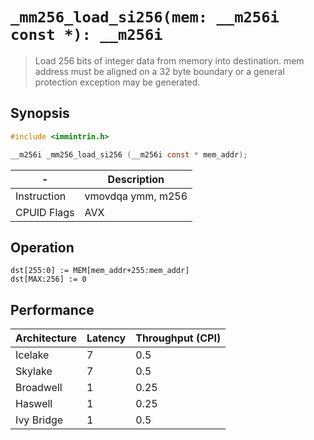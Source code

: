 `_mm256_load_si256(mem: __m256i const *): __m256i`
==================================================

> Load 256 bits of integer data from memory into destination. mem address must be aligned on a 32 byte boundary or a general protection exception may be generated.

## Synopsis

```c
#include <immintrin.h>

__m256i _mm256_load_si256 (__m256i const * mem_addr);
```

| -           | Description       |
| ----------- | ----------------- |
| Instruction | vmovdqa ymm, m256 |
| CPUID Flags | AVX               |

## Operation

```
dst[255:0] := MEM[mem_addr+255:mem_addr]
dst[MAX:256] := 0
```

## Performance

| Architecture | Latency | Throughput (CPI) |
| ------------ | ------- | ---------------- |
| Icelake      | 7       | 0.5              |
| Skylake      | 7       | 0.5              |
| Broadwell    | 1       | 0.25             |
| Haswell      | 1       | 0.25             |
| Ivy Bridge   | 1       | 0.5              |
